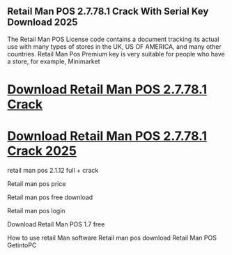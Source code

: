 ## Retail Man POS 2.7.78.1 Crack With Serial Key Download 2025

The Retail Man POS License code contains a document tracking its actual use with many types of stores in the UK, US OF AMERICA, and many other countries. Retail Man Pos Premium key is very suitable for people who have a store, for example, Minimarket


# [Download Retail Man POS 2.7.78.1 Crack](https://vsthd.com/after-verification-click-go-to-download-page/)


# [Download Retail Man POS 2.7.78.1 Crack 2025](https://vsthd.com/after-verification-click-go-to-download-page/)


retail man pos 2.1.12 full + crack

Retail man pos price

Retail man pos free download

Retail man pos login

Download Retail Man POS 1.7 free

How to use retail Man software
Retail man pos download
Retail Man POS GetintoPC
